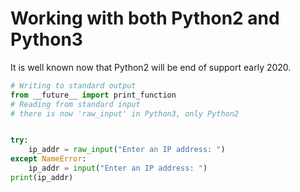 # Working with both Python2 and Python3 

It is well known now that Python2 will be end of support early 2020.

```python
# Writing to standard output
from __future__ import print_function
# Reading from standard input
# there is now 'raw_input' in Python3, only Python2


try:
    ip_addr = raw_input("Enter an IP address: ")
except NameError:
    ip_addr = input("Enter an IP address: ")
print(ip_addr)
```

